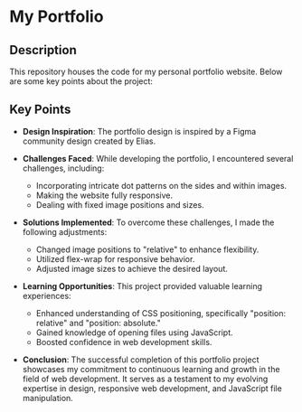 # My Portfolio

## Description

This repository houses the code for my personal portfolio website. Below are some key points about the project:

## Key Points

- **Design Inspiration**: The portfolio design is inspired by a Figma community design created by Elias.

- **Challenges Faced**: While developing the portfolio, I encountered several challenges, including:
  - Incorporating intricate dot patterns on the sides and within images.
  - Making the website fully responsive.
  - Dealing with fixed image positions and sizes.

- **Solutions Implemented**: To overcome these challenges, I made the following adjustments:
  - Changed image positions to "relative" to enhance flexibility.
  - Utilized flex-wrap for responsive behavior.
  - Adjusted image sizes to achieve the desired layout.

- **Learning Opportunities**: This project provided valuable learning experiences:
  - Enhanced understanding of CSS positioning, specifically "position: relative" and "position: absolute."
  - Gained knowledge of opening files using JavaScript.
  - Boosted confidence in web development skills.

- **Conclusion**: The successful completion of this portfolio project showcases my commitment to continuous learning and growth in the field of web development. It serves as a testament to my evolving expertise in design, responsive web development, and JavaScript file manipulation.
